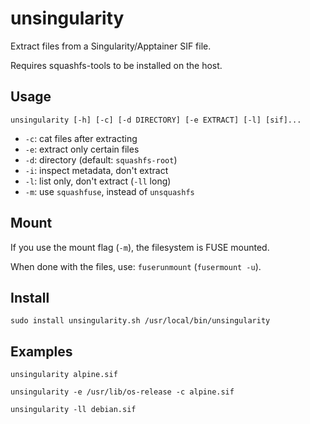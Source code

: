 # unsingularity

Extract files from a Singularity/Apptainer SIF file.

Requires squashfs-tools to be installed on the host.

## Usage

`unsingularity [-h] [-c] [-d DIRECTORY] [-e EXTRACT] [-l] [sif]...`

* `-c`: cat files after extracting
* `-e`: extract only certain files
* `-d`: directory (default: `squashfs-root`)
* `-i`: inspect metadata, don't extract
* `-l`: list only, don't extract (`-ll` long)
* `-m`: use `squashfuse`, instead of `unsquashfs`

## Mount

If you use the mount flag (`-m`), the filesystem is FUSE mounted.

When done with the files, use: `fuserunmount` (`fusermount -u`).

## Install

`sudo install unsingularity.sh /usr/local/bin/unsingularity`

## Examples

`unsingularity alpine.sif`

`unsingularity -e /usr/lib/os-release -c alpine.sif`

`unsingularity -ll debian.sif`
